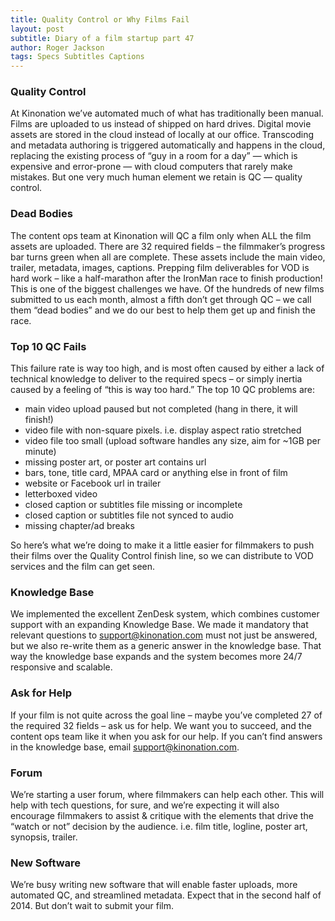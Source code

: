 ```yaml
---
title: Quality Control or Why Films Fail
layout: post
subtitle: Diary of a film startup part 47
author: Roger Jackson
tags: Specs Subtitles Captions
---
```

### Quality Control
At Kinonation we’ve automated much of what has traditionally been manual. Films are uploaded to us instead of shipped on hard drives. Digital movie assets are stored in the cloud instead of locally at our office. Transcoding and metadata authoring is triggered automatically and happens in the cloud, replacing the existing process of “guy in a room for a day” — which is expensive and error-prone — with cloud computers that rarely make mistakes. But one very much human element we retain is QC — quality control.

### Dead Bodies
The content ops team at Kinonation will QC a film only when ALL the film assets are uploaded. There are 32 required fields – the filmmaker’s progress bar turns green when all are complete. These assets include the main video, trailer, metadata, images, captions. Prepping film deliverables for VOD is hard work – like a half-marathon after the IronMan race to finish production! This is one of the biggest challenges we have. Of the hundreds of new films submitted to us each month, almost a fifth don’t get through QC – we call them “dead bodies” and we do our best to help them get up and finish the race.

### Top 10 QC Fails
This failure rate is way too high, and is most often caused by either a lack of technical knowledge to deliver to the required specs – or simply inertia caused by a feeling of “this is way too hard.” The top 10 QC problems are:

* main video upload paused but not completed (hang in there, it will finish!)
* video file with non-square pixels. i.e. display aspect ratio stretched
* video file too small (upload software handles any size, aim for ~1GB per minute)
* missing poster art, or poster art contains url
* bars, tone, title card, MPAA card or anything else in front of film
* website or Facebook url in trailer
* letterboxed video
* closed caption or subtitles file missing or incomplete
* closed caption or subtitles file not synced to audio
* missing chapter/ad breaks

So here’s what we’re doing to make it a little easier for filmmakers to push their films over the Quality Control finish line, so we can distribute to VOD services and the film can get seen.

### Knowledge Base
We implemented the excellent ZenDesk system, which combines customer support with an expanding Knowledge Base. We made it mandatory that relevant questions to support@kinonation.com must not just be answered, but we also re-write them as a generic answer in the knowledge base. That way the knowledge base expands and the system becomes more 24/7 responsive and scalable.

### Ask for Help
If your film is not quite across the goal line – maybe you’ve completed 27 of the required 32 fields – ask us for help. We want you to succeed, and the content ops team like it when you ask for our help. If you can’t find answers in the knowledge base, email support@kinonation.com.

### Forum
We’re starting a user forum, where filmmakers can help each other. This will help with tech questions, for sure, and we’re expecting it will also encourage filmmakers to assist & critique with the elements that drive the “watch or not” decision by the audience. i.e. film title, logline, poster art, synopsis, trailer.

### New Software
We’re busy writing new software that will enable faster uploads, more automated QC, and streamlined metadata. Expect that in the second half of 2014. But don’t wait to submit your film.

